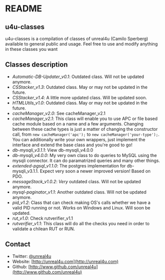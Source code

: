 README
======

u4u-classes
----------------

u4u-classes is a compilation of classes of unreal4u (Camilo Sperberg) available to general public and usage. Feel free
to use and modify anything in these classes you want

Classes description
--------

* *Automatic-DB-Updater_v0.1*: Outdated class. Will not be updated anymore.
* *CSStacker_v1.3*: Outdated class. May or may not be updated in the future.
* *CSStacker_v1.4*: A little more updated class. Will be updated soon.
* *HTMLUtils_v1.0*: Outdated class. May or may not be updated in the future.
* *cacheManager_v2.0*: See cacheManager_v2.1
* *cacheManager_v2.1*: This class will enable you to use APC or file based cache module based on a name and a few
  arguments. Changing between these cache types is just a matter of changing the constructor call, from
  `new cacheManager('apc');` to `new cacheManager('your-type');`. You can additionally write your own wrappers, just
  implement the interface and extend the base class and you're good to go!
* *db-mysqli_v3.1.1*: View db-mysqli_v4.0.0
* *db-mysqli_v4.0.0*: My very own class to do queries to MySQL using the mysqli connector. It can do paramatrized
  queries and many other things.
* *extended-pgsql_v1.1.0*: The postgres implementation for db-mysqli_v3.1.1. Expect very soon a newer improved version!
  Based on PDO.
* *messageStack_v1.0.2*: _Very_ outdated class. Will not be updated anymore.
* *mysql-paginator_v1.1*: Another outdated class. Will not be updated anymore.
* *pid_v1.2*: Class that can check making OS's calls whether we have a valid PID running or not. Works on Windows and
  Linux. Will soon be updated.
* *rut_v1.0*: Check rutverifier_v1.1
* *rutverifier_v1.1*: This class will do all the checks you need in order to validate a chilean RUT or RUN. 

Contact
-------

* Twitter: [@unreal4u](http://twitter.com/unreal4u)
* Website: [http://unreal4u.com](http://unreal4u.com)
* Github:  [http://www.github.com/unreal4u](http://www.github.com/unreal4u)
